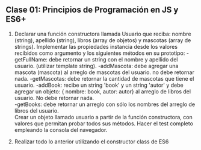 ## Clase 01: Principios de Programación en JS y ES6+

1. Declarar una función constructora llamada Usuario que reciba: nombre (string), apellido (string), libros (array de objetos) y mascotas (array de strings).
   Implementar las propiedades instancia desde los valores recibidos como argumento y los siguientes métodos en su prototipo:
   -getFullName: debe retornar un string con el nombre y apellido del usuario. (utilizar template string).
   -addMascota: debe agregar una mascota (mascota) al arreglo de mascotas del usuario. no debe retornar nada.
   -getMascotas: debe retornar la cantidad de mascotas que tiene el usuario.
   -addBook: recibe un string 'book' y un string 'autor' y debe agregar un objeto: { nombre: book, autor: autor} al arreglo de libros del usuario. No debe retornar nada.  
   -getBooks: debe retornar un arreglo con sólo los nombres del arreglo de libros del usuario.  
   Crear un objeto llamado usuario a partir de la función constructora, con valores que permitan probar todos sus métodos. Hacer el test completo empleando la consola del navegador.

2. Realizar todo lo anterior utilizando el constructor class de ES6
